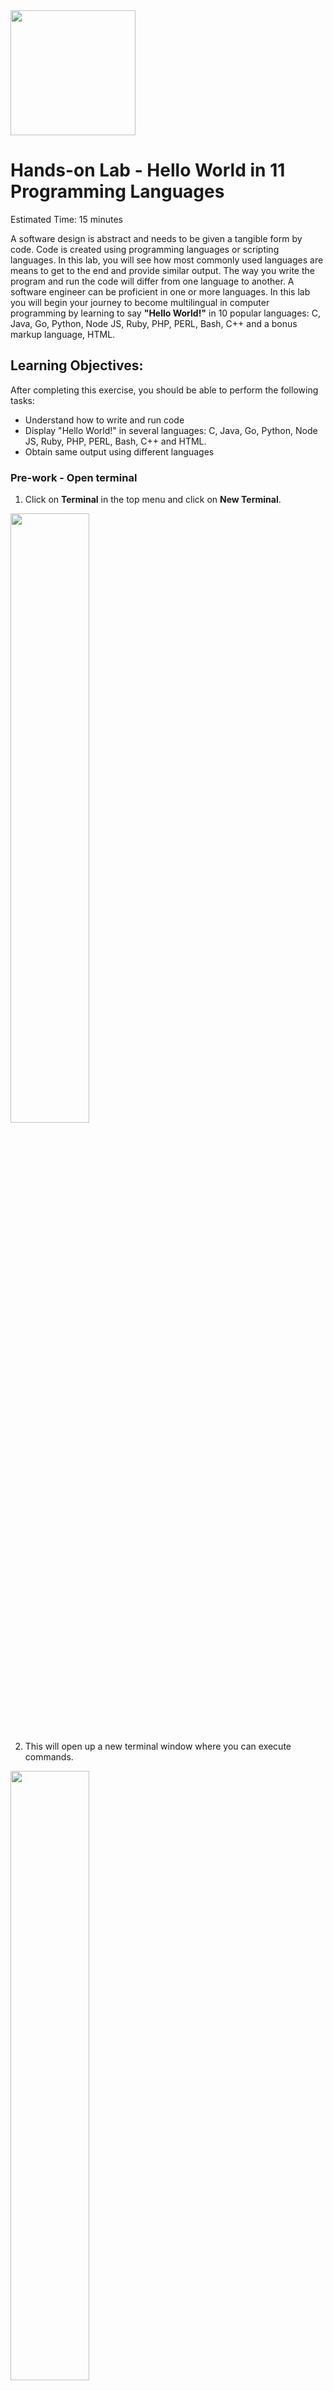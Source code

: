 <img src="https://cf-courses-data.s3.us.cloud-object-storage.appdomain.cloud/IBM-CS0131EN-SkillsNetwork/labs/Module_3/images/IDSN.png" width="200">

# Hands-on Lab -  Hello World in 11 Programming Languages
Estimated Time: 15 minutes

A software design is abstract and needs to be given a tangible form by code. Code is created using programming languages or scripting languages. In this lab, you will see how most commonly used languages are means to get to the end and provide similar output. The way you write the program and run the code will differ from one language to another. A software engineer can be proficient in one or more languages. In this lab you will begin your journey to become multilingual in computer programming by learning to say **&quot;Hello World!&quot;** in 10 popular languages: C, Java, Go, Python, Node JS, Ruby, PHP, PERL, Bash, C++ and a bonus markup language, HTML.

## Learning Objectives:

After completing this exercise, you should be able to perform the following tasks:

- Understand how to write and run code
- Display &quot;Hello World!&quot; in several languages: C, Java, Go, Python, Node JS, Ruby, PHP, PERL, Bash, C++ and HTML.
- Obtain same output using different languages

### Pre-work - Open terminal

1. Click on **Terminal** in the top menu and click on **New Terminal**.
<img src="https://cf-courses-data.s3.us.cloud-object-storage.appdomain.cloud/IBM-CS0131EN-SkillsNetwork/labs/Module_3/images/new_terminal.png" width="50%">

2. This will open up a new terminal window where you can execute commands.
<img src="https://cf-courses-data.s3.us.cloud-object-storage.appdomain.cloud/IBM-CS0131EN-SkillsNetwork/labs/Module_3/images/terminal.png" width="50%">

### Exercise 1: Display Hello World using C

C is one of the oldest languages. It is a programming language. You cannot run it as is. You need to compile it to obtain an executable form.

1. Click on the **File** menu and click on **New File** to create you first C program.
<img src="https://cf-courses-data.s3.us.cloud-object-storage.appdomain.cloud/IBM-CS0131EN-SkillsNetwork/labs/Module_3/images/new_file.png" width="50%">

2. Enter the file name as &#x60;helloworld.c&#x60; and press &#x60;OK&#x60;. 

> C programs have the extension **.c**.

<img src="https://cf-courses-data.s3.us.cloud-object-storage.appdomain.cloud/IBM-CS0131EN-SkillsNetwork/labs/Module_3/images/newfile-name-save.png" width="50%">

3. This will open the file.

<img src="https://cf-courses-data.s3.us.cloud-object-storage.appdomain.cloud/IBM-CS0131EN-SkillsNetwork/labs/Module_3/images/code_space.png" width="50%">

4. Copy and paste the following code into the file. In the &#x60;printf&#x60; statement, makes sure there is the newline character &#x60;\n&#x60; after the message on the output window, when you run the code.

``` c
#include <stdio.h>

int main(void) {
  printf("Hello World!\n");
  return 0;
}
```
This is how the file would appear on your window, after you paste the code and save it.

<img src="https://cf-courses-data.s3.us.cloud-object-storage.appdomain.cloud/IBM-CS0131EN-SkillsNetwork/labs/Module_3/images/c_code.png" width="50%">

5. Click on **File** menu and choose **Save** to save the changes.

6. In the terminal now compile the code by typing or copying and pasting the following command followed by **Enter** or **return** key. **gcc** is a C program compiler. **-o** specifies the name of the output file.

``` bash
gcc -o hello helloworld.c
```

<img src="https://cf-courses-data.s3.us.cloud-object-storage.appdomain.cloud/IBM-CS0131EN-SkillsNetwork/labs/Module_3/images/compile_on_terminal.png" width="50%">

7. To run the compiled file, type or copy paste the following command in the terminal and press enter. You will see the output of your first c program.

``` bash
./hello
```

<img src="https://cf-courses-data.s3.us.cloud-object-storage.appdomain.cloud/IBM-CS0131EN-SkillsNetwork/labs/Module_3/images/c_hw.png" width="50%">

### Exercise 2: Display Hello World using Java


Java is an Object Oriented Programming language and is based on C++. It is one of the most used langauges for building secure and robust applications.

1. Click on the **File** menu and click on **New File** to create you first Java program.

2. Enter the file name as &#x60;helloworld.java&#x60; and press &#x60;OK&#x60;. 

> Java programs have the extension **.java**.

<img src="https://cf-courses-data.s3.us.cloud-object-storage.appdomain.cloud/IBM-CS0131EN-SkillsNetwork/labs/Module_3/images/newfile-name-save.png" width="50%">

3. This will open the file.

4. Copy and paste the following code into the file.

``` java
public class helloworld {
    public static void main(String s[]){
        System.out.println(&quot;Hello World!&quot;);
    }
}
``` 
This is how the file would appear on your window, after you paste the code and save it.

<img src="https://cf-courses-data.s3.us.cloud-object-storage.appdomain.cloud/IBM-CS0131EN-SkillsNetwork/labs/Module_3/images/java_code.png" width="50%">

5. Click on **File** menu and choose **Save** to save the changes.

6. In the terminal now compile the code by typing or copying and pasting the following command followed by **Enter** or **return** key. **javac** is a Java program compiler. By default the compilation output is stored in a file will the same name and **.class** extension.

``` bash
javac helloworld.java
``` 

7. To run the compiled file, type or copy paste the following command and press enter. You will see the output of your first Java program.

``` bash
java helloworld
``` 

<img src="https://cf-courses-data.s3.us.cloud-object-storage.appdomain.cloud/IBM-CS0131EN-SkillsNetwork/labs/Module_3/images/java_hw.png" width="50%">

### Exercise 3: Display Hello World using Python

Python is a scripting language. It is run as is and you cannot compile and create executable file from them.

1. Click on the **File** menu and click on **New File** to create you first Python program.

2. Enter the file name as &#x60;helloworld.py&#x60; and press &#x60;OK&#x60;. 

> Python scripts have the extension **.py**.

<img src="https://cf-courses-data.s3.us.cloud-object-storage.appdomain.cloud/IBM-CS0131EN-SkillsNetwork/labs/Module_3/images/newfile-name-save.png" width="50%">

3. This will open the file.

4. Copy and paste the following code into the file.


``` python
print(&quot;Hello World!&quot;)
``` 
This is how the file would appear on your window, after you paste the code and save it.

<img src="https://cf-courses-data.s3.us.cloud-object-storage.appdomain.cloud/IBM-CS0131EN-SkillsNetwork/labs/Module_3/images/python_code.png" width="50%">

<Yes! That&#x27;s right. It is just a one line code in Python.

5. Click on **File** menu and choose **Save** to save the changes.

6. There is no compilation for Python code. To run the compiled file, type or copy paste the following command in the terminal and press enter. You will see the output of your first Python program.

``` bash
python helloworld.py
``` 

&lt;img src&#x3D;&quot;https://cf-courses-data.s3.us.cloud-object-storage.appdomain.cloud/IBM-CS0131EN-SkillsNetwork/labs/Module_3/images/python_hw.png&quot; style&#x3D;&quot;width:75%;margin_bottom:1cm&quot;<
<img src="" width="50%">

### Exercise 4: Display Hello World using Node JS

JavaScript is a scripting language. Javascript was initially used only for executing code in the web pages. Node JS is scripting language for writing code that can be run. It is run as is and you cannot compile and create executable file from them just like Python.

1. Click on the **File** menu and click on **New File** to create you first Node js program.

2. Enter the file name as &#x60;helloworld.js&#x60; and press &#x60;OK&#x60;. 

<  Node.js scripts have the extension **.js**.

&lt;img src&#x3D;&quot;https://cf-courses-data.s3.us.cloud-object-storage.appdomain.cloud/IBM-CS0131EN-SkillsNetwork/labs/Module_3/images/newfile-name-save.png&quot; alt&#x3D;&quot;Save file&quot; width&#x3D;&quot;65%&quot;< &lt;br<
<img src="" width="50%">

3. This will open the file.

4. Copy and paste the following code into the file.

``` js
console.log(&quot;Hello World!&quot;);
``` 
This is how the file would appear on your window, after you paste the code and save it.

&lt;img src&#x3D;&quot;https://cf-courses-data.s3.us.cloud-object-storage.appdomain.cloud/IBM-CS0131EN-SkillsNetwork/labs/Module_3/images/node_code.png&quot; style&#x3D;&quot;width:50%;margin_bottom:1cm&quot;<
<img src="" width="50%">

<Yes! That&#x27;s right. It is just a one line code in Node.js too. This is why most people start learning coding with scripting languages.

5. Click on **File** menu and choose **Save** to save the changes.

6. There is no compilation for Node.js code. To run the compiled file, type or copy paste the following command in the terminal and press enter. You will see the output of your first Node.js program.

``` bash
node helloworld.js
``` 

&lt;img src&#x3D;&quot;https://cf-courses-data.s3.us.cloud-object-storage.appdomain.cloud/IBM-CS0131EN-SkillsNetwork/labs/Module_3/images/node_hw.png&quot; style&#x3D;&quot;width:75%;margin_bottom:1cm&quot;<
<img src="" width="50%">

### Exercise 5: Display Hello World using Go

Go is a programming language. It is created by Google and is an Object-Oriented Programming language just like Java. It is now increasing in popularity.

1. Click on the **File** menu and click on **New File** to create you first Go program.

2. Enter the file name as &#x60;helloworld.go&#x60; and press &#x60;OK&#x60;. 

<  Go programs have the extension **.go**.

&lt;img src&#x3D;&quot;https://cf-courses-data.s3.us.cloud-object-storage.appdomain.cloud/IBM-CS0131EN-SkillsNetwork/labs/Module_3/images/newfile-name-save.png&quot; alt&#x3D;&quot;Save file&quot; width&#x3D;&quot;65%&quot;< &lt;br<
<img src="" width="50%">

3. This will open the file.

4. Copy and paste the following code into the file.

``` go
package main

import &quot;fmt&quot;
func main() {
    fmt.Println(&quot;Hello World!&quot;)
}
``` 
This is how the file would appear on your window, after you paste the code and save it.

&lt;img src&#x3D;&quot;https://cf-courses-data.s3.us.cloud-object-storage.appdomain.cloud/IBM-CS0131EN-SkillsNetwork/labs/Module_3/images/go_code.png&quot; width&#x3D;&quot;50%&quot;<
<img src="" width="50%">

5. Click on **File** menu and choose **Save** to save the changes.

6. Go code has to be compiled and executed like C and Java. But you can do that with one command. To comnpile and run the compiled file, type or copy paste the following command in the terminal and press enter. You will see the output of your first Go program.

``` sh
go run helloworld.go
``` 

&lt;img src&#x3D;&quot;https://cf-courses-data.s3.us.cloud-object-storage.appdomain.cloud/IBM-CS0131EN-SkillsNetwork/labs/Module_3/images/go_hw.png&quot; style&#x3D;&quot;width:75%;margin_bottom:1cm&quot;<
<img src="" width="50%">

The exercises below are optional. It is only for you to do if you want to get a taste of more languages. You also have a bonus exercise at the end.

### (Optional) Exercise 6: Display Hello World using Ruby

Ruby is also a scripting language. It is predominantly used in data science and data analytics. It is run as is and you cannot compile and create executable file from them just like Python.

1. Click on the **File** menu and click on **New File** to create you first Ruby program.

2. Enter the file name as &#x60;helloworld.rb&#x60; and press &#x60;OK&#x60;. 

<  Ruby scripts have the extension **.rb**.

3. This will open the file.

4. Copy and paste the following code into the file.

``` ruby
puts &quot;Hello World!&quot;;
``` 
This is how the file would appear on your window, after you paste the code and save it.

&lt;img src&#x3D;&quot;https://cf-courses-data.s3.us.cloud-object-storage.appdomain.cloud/IBM-CS0131EN-SkillsNetwork/labs/Module_3/images/ruby_code.png&quot; style&#x3D;&quot;width:50%;margin_bottom:1cm&quot;<
<img src="" width="50%">

<Yes! That&#x27;s right. It is just a one line code in Ruby as in other scripting languages too. This is why most people start learning coding with scripting languages.

5. Click on **File** menu and choose **Save** to save the changes.

6. There is no compilation for Ruby code. To run the compiled file, type or copy paste the following command in the terminal and press enter. You will see the output of your first Ruby program.

``` bash
ruby helloworld.rb
``` 

&lt;img src&#x3D;&quot;https://cf-courses-data.s3.us.cloud-object-storage.appdomain.cloud/IBM-CS0131EN-SkillsNetwork/labs/Module_3/images/ruby_hw.png&quot; style&#x3D;&quot;width:75%;margin_bottom:1cm&quot;<
<img src="" width="50%">

### (Optional) Exercise 7: Display Hello World using PHP

PHP is also a scripting language. It stands for Hypertext Preprocessor. It is used for server side scripting. It is run by embedding it within special tags which recognize it as PHP code.

1. Click on the **File** menu and click on **New File** to create you first PHP program.

2. Enter the file name as &#x60;helloworld.php&#x60; and press &#x60;OK&#x60;. 

<  PHP files have the extension **.php**.

3. This will open the file.

4. Copy and paste the following code into the file.

``` php
<?php
Print &quot;Hello, World!\n&quot;;
>
``` 
This is how the file would appear on your window, after you paste the code and save it.

&lt;img src&#x3D;&quot;https://cf-courses-data.s3.us.cloud-object-storage.appdomain.cloud/IBM-CS0131EN-SkillsNetwork/labs/Module_3/images/php_code.png&quot; style&#x3D;&quot;width:50%;margin_bottom:1cm&quot;<
<img src="" width="50%">

<Yes! That&#x27;s right. It is just a one line code in PHP as in other scripting languages too but it has to be embedded within the php tags for the interpreter to understand it is php script.

5. Click on **File** menu and choose **Save** to save the changes.

6. There is no compilation for PHP code. To run the compiled file, type or copy paste the following command in the terminal and press enter. You will see the output of your first PHP program.

``` bash
php helloworld.php
``` 

&lt;img src&#x3D;&quot;https://cf-courses-data.s3.us.cloud-object-storage.appdomain.cloud/IBM-CS0131EN-SkillsNetwork/labs/Module_3/images/php_hw.png&quot; style&#x3D;&quot;width:75%;margin_bottom:1cm&quot;<
<img src="" width="50%">

### (Optional) Exercise 8: Display Hello World using C++

C++ is one of the first Object Oriented Programming languages that has been widely used for a few decades now. Java, Go and C# are all based on C++. You cannot run it as is. You need to compile it to obtain an executable form.

1. Click on the **File** menu and click on **New File** to create you first C++ program.

2. Enter the file name as &#x60;helloworld.cpp&#x60; and press &#x60;OK&#x60;. 

<  C++ files have the extension **.cpp**.

3. This will open the file.

4. Copy and paste the following code into the file.

``` C++
#include &lt;iostream<

int main() {
  std::cout &lt;&lt; &quot;Hello World!\n&quot;;
  return 0;
}
``` 
This is how the file would appear on your window, after you paste the code and save it.

&lt;img src&#x3D;&quot;https://cf-courses-data.s3.us.cloud-object-storage.appdomain.cloud/IBM-CS0131EN-SkillsNetwork/labs/Module_3/images/cpp_code.png&quot; style&#x3D;&quot;width:50%;margin_bottom:1cm&quot;<
<img src="" width="50%">

5. Click on **File** menu and choose **Save** to save the changes.

6. In the terminal now compile the code by typing or copying and pasting the following command followed by **Enter** or **return** key. **g++** is a C++ program compiler. The executable output is stored in the filename specified.


``` bash
g++  -o helloworld_cpp helloworld.cpp
``` 

7. To run the compiled file, type or copy paste the following command in the terminal and press enter. You will see the output of your first C++ program.

``` bash
./helloworld_cpp
``` 

&lt;img src&#x3D;&quot;https://cf-courses-data.s3.us.cloud-object-storage.appdomain.cloud/IBM-CS0131EN-SkillsNetwork/labs/Module_3/images/cpp_hw.png&quot; style&#x3D;&quot;width:75%;margin_bottom:1cm&quot;<
<img src="" width="50%">

### (Optional) Exercise 9: Display Hello World using Perl

Perl is also a scripting language. It is one of the older scripting languages and has been around for nearly 35 years. It is run as is and you cannot compile and create executable file from them just like Python.

1. Click on the **File** menu and click on **New File** to create you first Perl program.

2. Enter the file name as &#x60;helloworld.pl&#x60; and press &#x60;OK&#x60;. 

<  Perl scripts have the extension **.pl**.

3. This will open the file.

4. Copy and paste the following code into the file.

``` perl
print(&quot;Hello World\n&quot;);
``` 
This is how the file would appear on your window, after you paste the code and save it.

&lt;img src&#x3D;&quot;https://cf-courses-data.s3.us.cloud-object-storage.appdomain.cloud/IBM-CS0131EN-SkillsNetwork/labs/Module_3/images/perl_code.png&quot; width&#x3D;&quot;50%&quot;<
<img src="" width="50%">

<Yes! That&#x27;s right. It is just a one line code in Perl too, as in other scripting languages too.

5. Click on **File** menu and choose **Save** to save the changes.

6. There is no compilation for Perl code. To run the file, type or copy paste the following command and press enter. You will see the output of your first Perl program.

``` bash
perl helloworld.pl
``` 

&lt;img src&#x3D;&quot;https://cf-courses-data.s3.us.cloud-object-storage.appdomain.cloud/IBM-CS0131EN-SkillsNetwork/labs/Module_3/images/perl_hw.png&quot; style&#x3D;&quot;width:75%;margin_bottom:1cm&quot;<
<img src="" width="50%">

### (Optional) Exercise 10: Display Hello World shell script

Shell scripts are unique to UNIX operating system. It is one of the older scripting languages and is used for running system procedures predominantly. It is run as is like other scripting languages.


1. Click on the **File** menu and click on **New File** to create you first shell script.

2. Enter the file name as &#x60;helloworld.sh&#x60; and press &#x60;OK&#x60;. 

<  Shell scripts have the extension **.sh**.

3. This will open the file.

4. Copy and paste the following code into the file.

``` sh
echo &quot;Hello World!&quot;
``` 
This is how the file would appear on your window, after you paste the code and save it.
&lt;img src&#x3D;&quot;https://cf-courses-data.s3.us.cloud-object-storage.appdomain.cloud/IBM-CS0131EN-SkillsNetwork/labs/Module_3/images/sh_code.png&quot; style&#x3D;&quot;width:50%;margin_bottom:1cm&quot;<
<img src="" width="50%">

5. Click on **File** menu and choose **Save** to save the changes.

6. There is no compilation for Perl code. To run the file, type or copy paste the following command and press enter. You will see the output of your first shell script.

``` sh
sh helloworld.sh
``` 

&lt;img src&#x3D;&quot;https://cf-courses-data.s3.us.cloud-object-storage.appdomain.cloud/IBM-CS0131EN-SkillsNetwork/labs/Module_3/images/sh_hw.png&quot;<
<img src="" width="50%">

### (Bonus) Exercise: Display Hello World with HTML on your browser

We worked on many programming and scripting languages. There is another kind called the Mark-up language. Many will be familiar with the most common markup language called the HTML. It stands for Hypertext Markup Language and is used for web-pages.


1. Click on the **File** menu and click on **New File** to create you first HTML code.

2. Enter the file name as &#x60;helloworld.html&#x60; and press &#x60;OK&#x60;. 

<  HTML code, usually referred to as HTML pages have the extension **.html**.

3. This will open the file.

4. Copy and paste the following code into the file.

``` html
&lt;html<
  Hello World!
&lt;/html<
``` 

This is how the file would appear on your window, after you paste the code and save it.

&lt;img src&#x3D;&quot;https://cf-courses-data.s3.us.cloud-object-storage.appdomain.cloud/IBM-CS0131EN-SkillsNetwork/labs/Module_3/images/html_code.png&quot; style&#x3D;&quot;width:50%;margin_bottom:1cm&quot;<
<img src="" width="50%">

5. Click on **File** menu and choose **Save** to save the changes.

6. There is no compilation for HTML code. It is interpreted by the browser while rending. Right click on the filename and click **Download** to download it in your local machine.

&lt;img src&#x3D;&quot;https://cf-courses-data.s3.us.cloud-object-storage.appdomain.cloud/IBM-CS0131EN-SkillsNetwork/labs/Module_3/images/download_html.png&quot; width&#x3D;&quot;50%&quot;< &lt;br<
<img src="" width="50%">

7. Open on the downloaded file and it automatically opens in your default browser as below.


&lt;img src&#x3D;&quot;https://cf-courses-data.s3.us.cloud-object-storage.appdomain.cloud/IBM-CS0131EN-SkillsNetwork/labs/Module_3/images/html_hw.png&quot; border&#x3D;&quot;2&quot;<
<img src="" width="50%">

### Practice Exercises

1. Create a python script named **greetings.py**. Display &quot;Hello &lt;yourname<! Good (Morning/Day/Evening/Night)&quot; using your python script.


&lt;details<&lt;summary<Click here for sample solution&lt;/summary<

``` python
print(&quot;Hello Liz! Good Evening!&quot;)
``` 
&lt;/details<

2. Create a php script named **oneliners.php**. Display three of your favorite oneliners, one after the other using your php script.


&lt;details<&lt;summary<Click here for sample solution&lt;/summary<

``` php
&lt;?php
Print &quot;If you don’t like the road you’re walking, start paving another one.\n&quot;;
Print &quot;The time is always right to do what is right.\n&quot;;
Print &quot;It is never too late to be what you might have been.\n&quot;;
?<
``` 
&lt;/details<

#### Congratulations! You just started your coding journey experimenting with different languages!

## Tutorial details

**Author:** Lavanaya T S

**Contributors:** Pallavi Rai

**Change Log**

| Date | Version | Changed by | Change Description |
|------|--------|--------|---------|
| 2022-09-09 | 1.0 | Lavanaya T S | Initial version created |
| 2023-10-06 | 1.1 | K Sundararajan | Instructions updated based on Beta testing  |

## <h3 style="align:center;">IBM Corporation 2023. All rights reserved. <h3>
